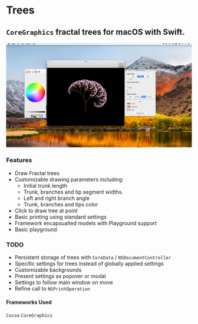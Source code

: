 #  Trees

## `CoreGraphics` fractal trees for macOS with Swift.

![Alt text](/screenshots/shot.png?raw=true "Screenshot")

### Features

*  Draw Fractal trees
* Customizable drawing parameters including:
    *  Initial trunk length
    * Trunk, branches and tip segment widths.
    *  Left and right branch angle
    * Trunk, branches and tips color
* Click to draw tree at point
* Basic printing using standard settings
* Framework encapsualted models with Playground support
* Basic playground

### TODO

* Persistent storage of trees with `CoreData` / `NSDocumentController`
* Specific settings for trees instead of globally applied settings
* Customizable backgrounds
* Present settings as popover or modal
* Settings to follow main window on move
* Refine call to `NSPrintOperation`

#### Frameworks Used

`Cocoa` `CoreGraphics`
